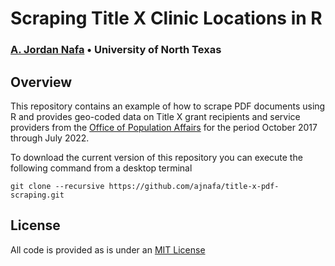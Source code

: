 
# Scraping Title X Clinic Locations in R

### [A. Jordan Nafa](https://www.ajordannafa.com/) • University of North Texas

## Overview

This repository contains an example of how to scrape PDF documents using
R and provides geo-coded data on Title X grant recipients and service
providers from the [Office of Population
Affairs](https://opa.hhs.gov/grant-programs/archive/title-x-program-archive/title-x-directory-archive)
for the period October 2017 through July 2022.

To download the current version of this repository you can execute the
following command from a desktop terminal

    git clone --recursive https://github.com/ajnafa/title-x-pdf-scraping.git

## License

All code is provided as is under an [MIT License](LICENSE.md)
